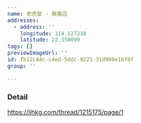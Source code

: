 ```yaml
---
name: 老虎堂 - 葵廣店
addresses:
  - address: ''
    longitude: 114.127238
    latitude: 22.358099
tags: []
previewImageUrl: ''
id: fb12c44c-c4ed-5ddc-9221-31d908e16f8f
group: ''

---
```

### Detail
https://lihkg.com/thread/1215175/page/1
